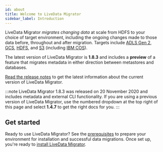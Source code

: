 ```yaml
---
id: about
title: Welcome to LiveData Migrator
sidebar_label: Introduction
---
```


LiveData Migrator _migrates changing data_ at scale from HDFS to your choice of target environment, including the ongoing changes made to those data before, throughout and after migration. Targets include  [ADLS Gen 2](https://docs.microsoft.com/en-us/azure/storage/blobs/data-lake-storage-introduction), [GCS](https://cloud.google.com/storage), [HDFS](https://hadoop.apache.org/docs/current/hadoop-project-dist/hadoop-hdfs/HdfsDesign.html), and [S3](https://hadoop.apache.org/docs/current/hadoop-aws/tools/hadoop-aws/index.html) (including [IBM COS](https://cloud.ibm.com/docs/cloud-object-storage?topic=cloud-object-storage-getting-started-cloud-object-storage)).

The latest version of LiveData Migrator is **1.8.3** and includes a **preview** of a feature that migrates metadata in either direction between metastores and databases.

[Read the release notes](https://community.wandisco.com/s/article/WANdisco-LiveData-Migrator-Release-Notes-1-8-3) to get the latest information about the current version of LiveData Migrator.

:::note
LiveData Migrator 1.8.3 was released on 20 November 2020 and includes metadata and external CLI functionality. If you are using a previous version of LiveData Migrator, use the numbered dropdown at the top right of this page and select **1.4.7** to get the right docs for you.
:::

## Get started

Ready to use LiveData Migrator? See the [prerequisites](./prereqs.md) to prepare your environment for installation and successful data migrations. Once set up, you're ready to [install LiveData Migrator](./installation.md).
